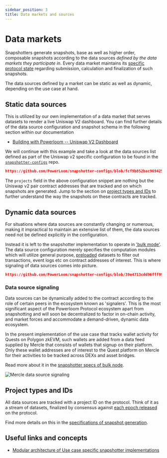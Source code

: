 ```yaml
---
sidebar_position: 3
title: Data markets and sources
---
```


# Data markets

Snapshotters generate snapshots, base as well as higher order, composable snapshots according to the data sources _defined by the data markets they participate in_. Every data market maintains its [specific protocol state](/docs/protocol/specifications/protocol-state.md) regarding submission, calculation and finalization of such snapshots.

The data sources defined by a market can be static as well as dynamic, depending on the use case at hand.

## Static data sources

This is utilized by our own implementation of a data market that serves datasets to render a live Uniswap V2 dashboard. You can find further details of the data source configuration and snapshot schema in the following section within our documentation

* [Building with Powerloom -- Uniswap V2 Dashboard](/docs/build-with-powerloom/uniswapv2-dashboard/index.md)

We will continue with this example and take a look at the data sources list defined as part of the Uniswap v2 specific configuration to be found in the [`snapshotter-configs`](https://github.com/PowerLoom/snapshotter-configs/blob/fcf9b852bac9694258d7afcd8beeaa4cf961c65f/projects.example.json#L1-L11) repo.

```json reference
https://github.com/PowerLoom/snapshotter-configs/blob/fcf9b852bac9694258d7afcd8beeaa4cf961c65f/projects.example.json#L1-L11
```

The `projects` field in the above configuration snippet are nothing but the Uniswap v2 pair contract addresses that are tracked and on which snapshots are generated. Jump to the section on [project types and IDs](#project-types-and-ids) to further understand the way the snapshots on these contracts are tracked.

## Dynamic data sources

For situations where data sources are constantly changing or numerous, making it impractical to maintain an extensive list of them, the data sources need not be defined explicitly in the configuration.

Instead it is left to the snapshotter implementation to operate in ['bulk mode'](/docs/protocol/specifications/snapshotter/snapshot-build.md#bulk-mode). The data source configuration merely specifies the computation modules which will utilize general purpose, [preloaded](/docs/protocol/specifications/snapshotter/preloading.md) datasets to filter out transactions, event logs etc on contract addresses of interest. This is where signaling of data sources comes into picture.

```json reference
https://github.com/PowerLoom/snapshotter-configs/blob/39e4713cdd96fff99d100f1dea7fb7332df9e491/projects.example.json#L1-L28
```

### Data source signaling

Data sources can be dynamically added to the contract according to the role of certain peers in the ecosystem known as 'signalers'. This is the most significant aspect of the Powerloom Protocol ecosystem apart from snapshotting and will soon be decentralized to factor in on-chain activity, and market forces and accommodate a demand-driven, dynamic data ecosystem.

In the present implementation of the use case that tracks wallet activity for Quests on Polygon zkEVM, such wallets are added from a data feed supplied by Mercle that consists of wallets that signup on their platform. Only these wallet addresses are of interest to the Quest platform on Mercle for their activities to be tracked across DEXs and asset bridges.

Read more about it in the [snapshotter specs of bulk node](/docs/protocol/specifications/snapshotter/snapshot-build.md#bulk-mode).

![Mercle data source signaling](/images/data_source_signaling_example.png)


## Project types and IDs

All data sources are tracked with a project ID on the protocol. Think of it as a stream of datasets, finalized by consensus against [each epoch released](/docs/protocol/specifications/epoch.md#1-epoch_released) on the protocol.

Find more details on this in the [specifications of snapshot generation](/docs/protocol/specifications/snapshotter/snapshot-build.md).


## Useful links and concepts

* [Modular architecture of Use case specific snapshotter implementations](/docs/protocol/specifications/snapshotter/implementations.md)